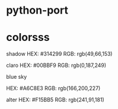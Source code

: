 # python-port

# colorsss

shadow
HEX: #314299
RGB: rgb(49,66,153)

claro
HEX: #00BBF9
RGB: rgb(0,187,249)

blue sky

HEX: #A6C8E3
RGB: rgb(166,200,227)


alter
HEX: #F15BB5
RGB: rgb(241,91,181)